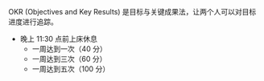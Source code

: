 OKR (Objectives and Key Results) 是目标与关键成果法，让两个人可以对目标进度进行追踪。

- 晚上 11:30 点前上床休息
  - 一周达到一次（40 分）
  - 一周达到三次（60 分）
  - 一周达到五次（100 分）
